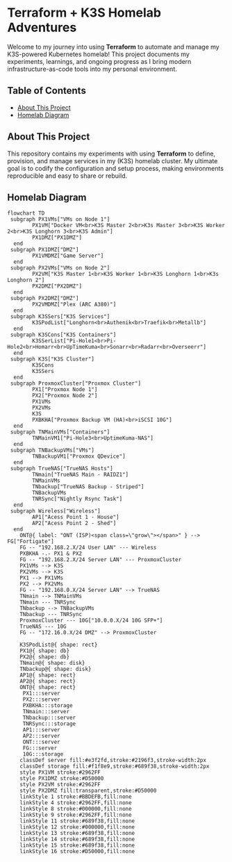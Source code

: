 # Terraform + K3S Homelab Adventures

Welcome to my journey into using **Terraform** to automate and manage my K3S-powered Kubernetes homelab! This project documents my experiments, learnings, and ongoing progress as I bring modern infrastructure-as-code tools into my personal environment.

## Table of Contents

- [About This Project](#about-this-project)
- [Homelab Diagram](#homelab-diagram)

## About This Project

This repository contains my experiments with using **Terraform** to define, provision, and manage services in my (K3S) homelab cluster. My ultimate goal is to codify the configuration and setup process, making environments reproducible and easy to share or rebuild.

## Homelab Diagram
```mermaid
flowchart TD
 subgraph PX1VMs["VMs on Node 1"]
        PX1VM["Docker VM<br>K3S Master 2<br>K3s Master 3<br>K3S Worker 2<br>K3S Longhorn 3<br>K3S Admin"]
        PX1DMZ["PX1DMZ"]
  end
 subgraph PX1DMZ["DMZ"]
        PX1VMDMZ["Game Server"]
  end
 subgraph PX2VMs["VMs on Node 2"]
        PX2VM["K3S Master 1<br>K3S Worker 1<br>K3S Longhorn 1<br>K3s Longhorn 2"]
        PX2DMZ["PX2DMZ"]
  end
 subgraph PX2DMZ["DMZ"]
        PX2VMDMZ["Plex (ARC A380)"]
  end
 subgraph K3SSers["K3S Services"]
        K3SPodList["Longhorn<br>Authenik<br>Traefik<br>Metallb"]
  end
 subgraph K3SCons["K3S Containers"]
        K3SSerList["Pi-Hole1<br>Pi-Hole2<br>Homarr<br>UpTimeKuma<br>Sonarr<br>Radarr<br>Overseerr"]
  end
 subgraph K3S["K3S Cluster"]
        K3SCons
        K3SSers
  end
 subgraph ProxmoxCluster["Proxmox Cluster"]
        PX1["Proxmox Node 1"]
        PX2["Proxmox Node 2"]
        PX1VMs
        PX2VMs
        K3S
        PXBKHA["Proxmox Backup VM (HA)<br>iSCSI 10G"]
  end
 subgraph TNMainVMs["Containers"]
        TNMainVM1["Pi-Hole3<br>UptimeKuma-NAS"]
  end
 subgraph TNBackupVMs["VMs"]
        TNBackupVM1["Proxmox QDevice"]
  end
 subgraph TrueNAS["TrueNAS Hosts"]
        TNmain["TrueNAS Main - RAIDZ1"]
        TNMainVMs
        TNbackup["TrueNAS Backup - Striped"]
        TNBackupVMs
        TNRSync["Nightly Rsync Task"]
  end
 subgraph Wireless["Wireless"]
        AP1["Acess Point 1 - House"]
        AP2["Acess Point 2 - Shed"]
  end
    ONT@{ label: "ONT (ISP)<span class=\"grow\"></span>" } --> FG["Fortigate"]
    FG -- "192.168.2.X/24 User LAN" --- Wireless
    PXBKHA -.- PX1 & PX2
    FG -- "192.168.2.X/24 Server LAN" --- ProxmoxCluster
    PX1VMs --> K3S
    PX2VMs --> K3S
    PX1 --> PX1VMs
    PX2 --> PX2VMs
    FG -- "192.168.0.X/24 Server LAN" --> TrueNAS
    TNmain --> TNMainVMs
    TNmain --- TNRSync
    TNbackup --> TNBackupVMs
    TNbackup --- TNRSync
    ProxmoxCluster --- 10G["10.0.0.X/24 10G SFP+"]
    TrueNAS --- 10G
    FG -- "172.16.0.X/24 DMZ" --> ProxmoxCluster

    K3SPodList@{ shape: rect}
    PX1@{ shape: db}
    PX2@{ shape: db}
    TNmain@{ shape: disk}
    TNbackup@{ shape: disk}
    AP1@{ shape: rect}
    AP2@{ shape: rect}
    ONT@{ shape: rect}
     PX1:::server
     PX2:::server
     PXBKHA:::storage
     TNmain:::server
     TNbackup:::server
     TNRSync:::storage
     AP1:::server
     AP2:::server
     ONT:::server
     FG:::server
     10G:::storage
    classDef server fill:#e3f2fd,stroke:#2196f3,stroke-width:2px
    classDef storage fill:#f1f8e9,stroke:#689f38,stroke-width:2px
    style PX1VM stroke:#2962FF
    style PX1DMZ stroke:#D50000
    style PX2VM stroke:#2962FF
    style PX2DMZ fill:transparent,stroke:#D50000
    linkStyle 1 stroke:#BBDEFB,fill:none
    linkStyle 4 stroke:#2962FF,fill:none
    linkStyle 8 stroke:#000000,fill:none
    linkStyle 9 stroke:#2962FF,fill:none
    linkStyle 11 stroke:#689f38,fill:none
    linkStyle 12 stroke:#000000,fill:none
    linkStyle 13 stroke:#689f38,fill:none
    linkStyle 14 stroke:#689f38,fill:none
    linkStyle 15 stroke:#689f38,fill:none
    linkStyle 16 stroke:#D50000,fill:none
```
